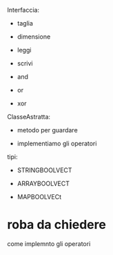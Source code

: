 Interfaccia:

- taglia

- dimensione

- leggi 

- scrivi 

- and

- or

- xor 

ClasseAstratta:

* metodo per guardare

* implementiamo gli operatori 



tipi:

- STRINGBOOLVECT

- ARRAYBOOLVECT

- MAPBOOLVECt



# roba da chiedere

come implemnto  gli operatori 
